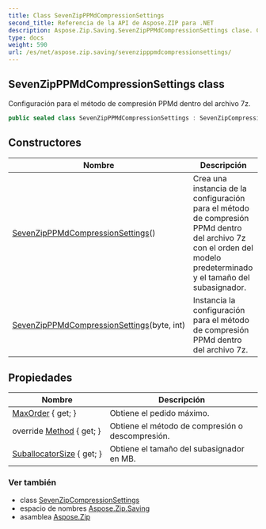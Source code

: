 ```yaml
---
title: Class SevenZipPPMdCompressionSettings
second_title: Referencia de la API de Aspose.ZIP para .NET
description: Aspose.Zip.Saving.SevenZipPPMdCompressionSettings clase. Configuración para el método de compresión PPMd dentro del archivo 7z.
type: docs
weight: 590
url: /es/net/aspose.zip.saving/sevenzipppmdcompressionsettings/
---
```

## SevenZipPPMdCompressionSettings class

Configuración para el método de compresión PPMd dentro del archivo 7z.

```csharp
public sealed class SevenZipPPMdCompressionSettings : SevenZipCompressionSettings
```

## Constructores

| Nombre | Descripción |
| --- | --- |
| [SevenZipPPMdCompressionSettings](sevenzipppmdcompressionsettings/#constructor)() | Crea una instancia de la configuración para el método de compresión PPMd dentro del archivo 7z con el orden del modelo predeterminado y el tamaño del subasignador. |
| [SevenZipPPMdCompressionSettings](sevenzipppmdcompressionsettings/#constructor_1)(byte, int) | Instancia la configuración para el método de compresión PPMd dentro del archivo 7z. |

## Propiedades

| Nombre | Descripción |
| --- | --- |
| [MaxOrder](../../aspose.zip.saving/sevenzipppmdcompressionsettings/maxorder/) { get; } | Obtiene el pedido máximo. |
| override [Method](../../aspose.zip.saving/sevenzipppmdcompressionsettings/method/) { get; } | Obtiene el método de compresión o descompresión. |
| [SuballocatorSize](../../aspose.zip.saving/sevenzipppmdcompressionsettings/suballocatorsize/) { get; } | Obtiene el tamaño del subasignador en MB. |

### Ver también

* class [SevenZipCompressionSettings](../sevenzipcompressionsettings/)
* espacio de nombres [Aspose.Zip.Saving](../../aspose.zip.saving/)
* asamblea [Aspose.Zip](../../)


